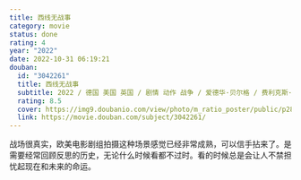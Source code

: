 ```yaml
---
title: 西线无战事
category: movie
status: done
rating: 4
year: "2022"
date: 2022-10-31 06:19:21
douban:
  id: "3042261"
  title: 西线无战事
  subtitle: 2022 / 德国 美国 英国 / 剧情 动作 战争 / 爱德华·贝尔格 / 费利克斯·卡默雷尔 阿尔布雷希特·舒赫
  rating: 8.5
  cover: https://img9.doubanio.com/view/photo/m_ratio_poster/public/p2879787106.jpg
  link: https://movie.douban.com/subject/3042261/
---
```


战场很真实，欧美电影剧组拍摄这种场景感觉已经非常成熟，可以信手拈来了。是需要经常回顾反思的历史，无论什么时候看都不过时。看的时候总是会让人不禁担忧起现在和未来的命运。
